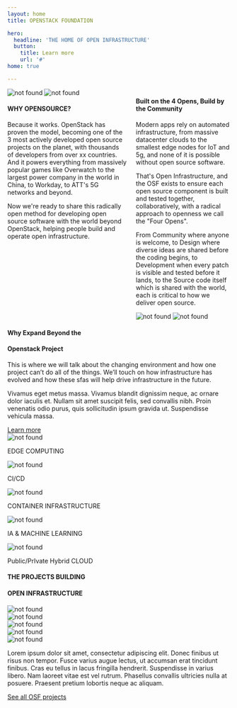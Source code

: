 ```yaml
---
layout: home
title: OPENSTACK FOUNDATION

hero:
  headline: 'THE HOME OF OPEN INFRASTRUCTURE'
  button:
    title: Learn more
    url: '#'
home: true

---
```


<section class="section-bg-blue">

<div class="columns">

<div class="column">
    <img src="/images/home/image1.svg" alt="not found" class="section-bg-blue-child section-bg-blue-child-left ">
    <img src="/images/home/image2.svg" alt="not found" class="section-bg-blue-child section-bg-blue-child-imageset1">

 <div class="section-bg-blue-child">
    <h4>WHY OPENSOURCE?</h4>
    <p>
    Because it works. OpenStack has proven the model, becoming one of the 3 most actively developed open source projects on the planet, with thousands of developers from over xx countries.
    And it powers everything from massively popular games like Overwatch to the largest power company in the world in China, to Workday, to ATT's 5G networks and beyond.</p>
    <p>
    Now we're ready to share this radically open method for developing open source software with the world beyond OpenStack, helping people build and operate open infrastructure.
    </p>

  </div>

</div>
<div class="column">
  <div class="section-bg-blue-child">
    <h4>Built on the 4 Opens, Build by the Community</h4>
    <p>
    Modern apps rely on automated infrastructure, from massive datacenter clouds to the smallest edge nodes for IoT and 5g, and none of it is possible without open source software.</p>
    <p>That's Open Infrastructure, and the OSF exists to ensure each open source component is built and tested together, collaboratively, with a radical approach to openness we call
    the "Four Opens".</p>
    <p>From Community where anyone is welcome, to Design where diverse ideas are shared before the coding begins, to Development when every patch is visible and tested before it lands, to the Source code itself which is shared with the world, each is critical to how we deliver open source.</p>
  </div>

  <img src="/images/home/image3.svg" alt="not found" class="section-bg-blue-child section-bg-blue-child-imageset3">

 <img src="/images/home/image4.svg" alt="not found" class="section-bg-blue-child section-bg-blue-child-imageset1 section-bg-blue-child-imageset4">

</div>

</div>



</section>


<section class="section-bg-white">

  <div class="section-bg-white-child">
    <div class="section-bg-white-center">
      <h4>Why Expand Beyond the</h4>
      <h4>Openstack Project</h4>
      <p>
      This is where we will talk about the changing environment and how one project can’t do all of the things. We’ll touch on how infrastructure has evolved and how these sfas will help drive infrastructure in the future.</p>
      <p>Vivamus eget metus massa. Vivamus blandit dignissim neque, ac ornare dolor iaculis et. Nullam sit amet suscipit felis, sed convallis nibh. Proin venenatis odio purus, quis sollicitudin ipsum gravida ut. Suspendisse vehicula massa.</p>
      <a href="#" class="button button-red">
        <span>Learn more</span>
     </a>
    <div class="section-bg-white-icons1">
      <div class="section-bg-white-icons-child1"> 
        <img src="/images/home/icon1.svg" alt="not found"/>
        <p>EDGE COMPUTING</p>
      </div>
      <div class="section-bg-white-icons-child1"> 
        <img src="/images/home/icon2.svg" alt="not found"/>
        <p>CI/CD</p>
        </div>
    </div>
    <div class="section-bg-white-icons2">
      <div class="section-bg-white-icons-child2">
        <img src="/images/home/icon3.svg" alt="not found"/>
        <p>CONTAINER INFRASTRUCTURE</p>
      </div>
      <div class="section-bg-white-icons-child2">
        <img src="/images/home/icon4.svg" alt="not found"/>
        <p>IA & MACHINE LEARNING</p>
      </div>
    </div>
    <div class="section-bg-white-icons3">
      <div class="section-bg-white-icons-child3">
        <img src="/images/home/icon5.svg" alt="not found"/>
        <p>Public/PrIvate Hybrid CLOUD</p>
      </div>
    </div>
    </div>
    
  </div>

</section>



<section class="section-bg-green">


  <div class="section-bg-green-child">
    <div class="section-bg-white-center">
      <h4>THE PROJECTS BUILDING</h4>
      <h4>OPEN INFRASTRUCTURE</h4>
      <div class="section-bg-green-logos-container">
        <div class="section-bg-green-logo">
          <img src="/images/home/logo1.svg" alt="not found"/>
        </div>
        <div class="section-bg-green-logo">
          <img src="/images/home/logo2.svg" alt="not found"/>
        </div>
        <div class="section-bg-green-logo">
          <img src="/images/home/logo3.svg" alt="not found"/>
        </div>
        <div class="section-bg-green-logo">
          <img src="/images/home/logo4.svg" alt="not found"/>
        </div>
        <div class="section-bg-green-logo">
          <img src="/images/home/logo5.svg" alt="not found"/>
        </div>
      </div>
      <p>
      Lorem ipsum dolor sit amet, consectetur adipiscing elit. Donec finibus ut risus non tempor. Fusce varius augue lectus, ut accumsan erat tincidunt finibus. Cras eu tellus in lacus fringilla hendrerit. Suspendisse in varius libero. Nam laoreet vitae est vel rutrum. Phasellus convallis ultricies nulla at posuere. Praesent pretium lobortis neque ac aliquam. </p>
      <a href="#" class="button button-red">
        <span>See all OSF projects</span>
     </a>
    </div>
    
  </div>



</section>


<!-- <section class="section-bg-bluered">
hola
</section>


<section class="section-bg-white">
hola
</section>

<section class="section-bg-lightblue">
hola
</section> -->